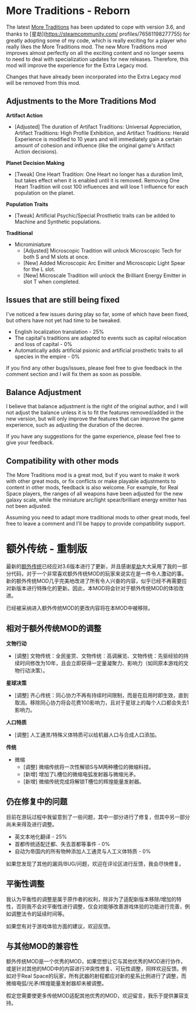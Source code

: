 # More Traditions - Reborn

The latest [More Traditions](https://steamcommunity.com/sharedfiles/filedetails/?id=2616955720) has been updated to cope with version 3.6, and thanks to [星劫](https://steamcommunity.com/ profiles/76561198277755) for greatly adopting some of my code, which is really exciting for a player who really likes the More Traditions mod. The new More Traditions mod improves almost perfectly on all the exciting content and no longer seems to need to deal with specialization updates for new releases. Therefore, this mod will improve the experience for the Extra Legacy mod.

Changes that have already been incorporated into the Extra Legacy mod will be removed from this mod.

## Adjustments to the More Traditions Mod

**Artifact Action**

* [Adjusted] The duration of Artifact Traditions: Universal Appreciation, Artifact Traditions: High Profile Exhibition, and Artifact Traditions: Herald Experience is modified to 10 years and will immediately gain a certain amount of cohesion and influence (like the original game's Artifact Action decisions).

**Planet Decision Making**

* [Tweak] One Heart Tradition: One Heart no longer has a duration limit, but takes effect when it is enabled until it is removed. Removing One Heart Tradition will cost 100 influences and will lose 1 influence for each population on the planet.

**Population Traits**

* [Tweak] Artificial Psychic/Special Prosthetic traits can be added to Machine and Synthetic populations.

**Traditional**

* Microminiature
  * [Adjusted] Microscopic Tradition will unlock Microscopic Tech for both S and M slots at once.
  * [New] Added Microscopic Arc Emitter and Microscopic Light Spear for the L slot.
  * [New] Microscale Tradition will unlock the Brilliant Energy Emitter in slot T when completed.

## Issues that are still being fixed

I've noticed a few issues during play so far, some of which have been fixed, but others have not yet had time to be tweaked.

* English localization translation - 25%
* The capital's traditions are adapted to events such as capital relocation and loss of capital - 0%
* Automatically adds artificial psionic and artificial prosthetic traits to all species in the empire - 0%

If you find any other bugs/issues, please feel free to give feedback in the comment section and I will fix them as soon as possible.

## Balance Adjustment

I believe that balance adjustment is the right of the original author, and I will not adjust the balance unless it is to fit the features removed/added in the new version, but will only improve the features that can improve the game experience, such as adjusting the duration of the decree.

If you have any suggestions for the game experience, please feel free to give your feedback.

## Compatibility with other mods

The More Traditions mod is a great mod, but if you want to make it work with other great mods, or fix conflicts or make playable adjustments to content in other mods, feedback is also welcome. For example, for Real Space players, the ranges of all weapons have been adjusted for the new galaxy scale, while the miniature arc/light spear/brilliant energy emitter has not been adjusted.

Assuming you need to adapt more traditional mods to other great mods, feel free to leave a comment and I'll be happy to provide compatibility support.

# 额外传统 - 重制版

最新的[额外传统](https://steamcommunity.com/sharedfiles/filedetails/?id=2616955720)已经应对3.6版本进行了更新，并且感谢[星劫](https://steamcommunity.com/profiles/76561198277755)大大采用了我的一部分代码，对于一个非常喜欢额外传统MOD的玩家来说实在是一件令人激动的事。新的额外传统MOD几乎完美地改进了所有令人兴奋的内容，似乎已经不再需要应对新版本进行特殊化的更新。因此，本MOD将会针对于额外传统MOD的体验改进。

已经被采纳进入额外传统MOD的更改内容将在本MOD中被移除。

## 相对于额外传统MOD的调整

**文物行动**

* [调整] 文物传统：全民鉴赏、文物传统：高调展览、文物传统：先驱经验的持续时间修改为10年，且会立即获得一定量凝聚力、影响力（如同原本游戏的文物行动决策）。

**星球决策**

* [调整] 齐心传统：同心协力不再有持续时间限制，而是在启用时即生效，直到取消。移除同心协力将会花费100影响力，且对于星球上的每个人口都会失去1影响力。

**人口特质**

* [调整] 人工通灵/特殊义体特质可以给机器人口与合成人口添加。

**传统**

* 微缩
  * [调整] 微缩传统将一次性解锁S与M两种槽位的微缩科技。
  * [新增] 增加了L槽位的微缩电弧发射器与微缩光矛。
  * [新增] 微缩传统完成将解锁T槽位的辉煌能量发射器。

## 仍在修复中的问题

目前在游玩过程中我留意到了一些问题，其中一部分进行了修复，但其中另一部分尚未来得及进行调整。

* 英文本地化翻译 - 25%
* 首都传统适配迁都、失去首都等事件 - 0%
* 自动为帝国内的所有物种添加人工通灵与人工义体特质 - 0%

如果您发现了其他的漏洞/BUG/问题，欢迎在评论区进行反馈，我会尽快修复。

## 平衡性调整

我认为平衡性的调整是属于原作者的权利，除非为了适配新版本移除/增加的特性，否则我不会对平衡性进行调整，仅会对能够改善游戏体验的功能进行完善，例如调整法令的延续时间等。

如果您有对于游戏体验方面的建议，欢迎反馈。

## 与其他MOD的兼容性

额外传统MOD是一个优秀的MOD，如果您想让它与其他优秀的MOD进行协作，或是针对其他的MOD中的内容进行冲突性修复、可玩性调整，同样欢迎反馈。例如对于Real Space的玩家，所有武器的射程都应对新的星系比例进行了调整，而微缩电弧/光矛/辉煌能量发射器却未被调整。

假定您需要使更多传统MOD适配其他优秀的MOD，欢迎留言，我乐于提供兼容支持。
